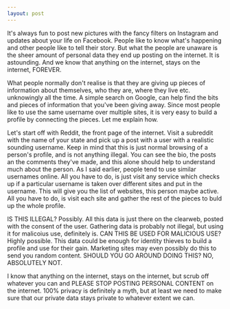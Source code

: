 ```yaml
---
layout: post
---
```


It's always fun to post new pictures with the fancy filters on Instagram and updates about your life on Facebook. People like to know what's happening and other people like to tell their story. But what the people are unaware is the sheer amount of personal data they end up posting on the internet. It is astounding. And we know that anything on the internet, stays on the internet, FOREVER. 

What people normally don't realise is that they are giving up pieces of information about themselves, who they are, where they live etc. unknowingly all the time. A simple search on Google, can help find the bits and pieces of information that you've been giving away. Since most people like to use the same username over multiple sites, it is very easy to build a profile by connecting the pieces. Let me explain how.

Let's start off with Reddit, the front page of the internet. Visit a subreddit with the name of your state and pick up a post with a user with a realistic sounding username. Keep in mind that this is just normal browsing of a person's profile, and is not anything illegal. You can see the bio, the posts an the comments they've made, and this alone should help to understand much about the person. As I said earlier, people tend to use similar usernames online. All you have to do, is just visit any service which checks up if a particular username is taken over different sites and put in the username. This will give you the list of websites, this person maybe active. All you have to do, is visit each site and gather the rest of the pieces to buld up the whole profile.

IS THIS ILLEGAL? Possibly. All this data is just there on the clearweb, posted with the consent of the user. Gathering data is probably not illegal, but using it for malicoius use, definitely is. CAN THIS BE USED FOR MALICIOUS USE? Highly possible. This data could be enough for identity thieves to build a profile and use for their gain. Marketing sites may even possibly do this to send you random content. SHOULD YOU GO AROUND DOING THIS? NO, ABSOLUTELY NOT. 

I know that anything on the internet, stays on the internet, but scrub off whatever you can and PLEASE STOP POSTING PERSONAL CONTENT on the internet. 100% privacy is definitely a myth, but at least we need to make sure that our private data stays private to whatever extent we can.
